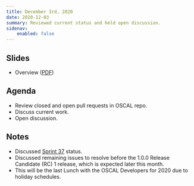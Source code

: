 ```yaml
---
title: December 3rd, 2020
date: 2020-12-03
summary: Reviewed current status and held open discussion.
sidenav:
    enabled: false
---
```


## Slides

- Overview ([PDF](../slides-2020-12-03.pdf))

## Agenda

- Review closed and open pull requests in OSCAL repo.
- Discuss current work.
- Open discussion.

## Notes

- Discussed [Sprint 37](https://github.com/usnistgov/OSCAL/projects/36) status.
- Discussed remaining issues to resolve before the 1.0.0 Release Candidate (RC) 1 release, which is expected later this month.
- This will be the last Lunch with the OSCAL Developers for 2020 due to holiday schedules.
